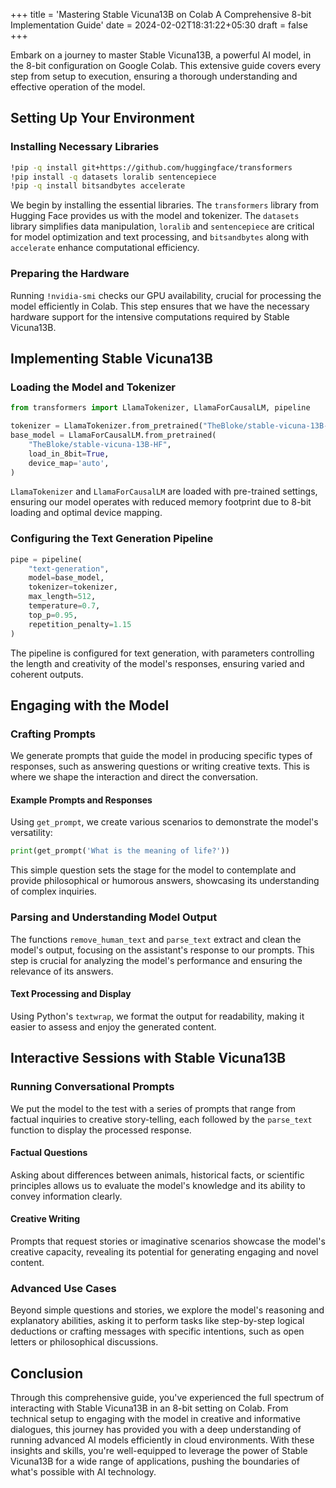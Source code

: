 +++
title = 'Mastering Stable Vicuna13B on Colab A Comprehensive 8-bit Implementation Guide'
date = 2024-02-02T18:31:22+05:30
draft = false
+++



Embark on a journey to master Stable Vicuna13B, a powerful AI model, in the 8-bit configuration on Google Colab. This extensive guide covers every step from setup to execution, ensuring a thorough understanding and effective operation of the model.

## Setting Up Your Environment

### Installing Necessary Libraries
```bash
!pip -q install git+https://github.com/huggingface/transformers
!pip install -q datasets loralib sentencepiece
!pip -q install bitsandbytes accelerate
```
We begin by installing the essential libraries. The `transformers` library from Hugging Face provides us with the model and tokenizer. The `datasets` library simplifies data manipulation, `loralib` and `sentencepiece` are critical for model optimization and text processing, and `bitsandbytes` along with `accelerate` enhance computational efficiency.

### Preparing the Hardware
Running `!nvidia-smi` checks our GPU availability, crucial for processing the model efficiently in Colab. This step ensures that we have the necessary hardware support for the intensive computations required by Stable Vicuna13B.

## Implementing Stable Vicuna13B

### Loading the Model and Tokenizer
```python
from transformers import LlamaTokenizer, LlamaForCausalLM, pipeline

tokenizer = LlamaTokenizer.from_pretrained("TheBloke/stable-vicuna-13B-HF")
base_model = LlamaForCausalLM.from_pretrained(
    "TheBloke/stable-vicuna-13B-HF",
    load_in_8bit=True,
    device_map='auto',
)
```
`LlamaTokenizer` and `LlamaForCausalLM` are loaded with pre-trained settings, ensuring our model operates with reduced memory footprint due to 8-bit loading and optimal device mapping.

### Configuring the Text Generation Pipeline
```python
pipe = pipeline(
    "text-generation",
    model=base_model,
    tokenizer=tokenizer,
    max_length=512,
    temperature=0.7,
    top_p=0.95,
    repetition_penalty=1.15
)
```
The pipeline is configured for text generation, with parameters controlling the length and creativity of the model's responses, ensuring varied and coherent outputs.

## Engaging with the Model

### Crafting Prompts
We generate prompts that guide the model in producing specific types of responses, such as answering questions or writing creative texts. This is where we shape the interaction and direct the conversation.

#### Example Prompts and Responses
Using `get_prompt`, we create various scenarios to demonstrate the model's versatility:

```python
print(get_prompt('What is the meaning of life?'))
```

This simple question sets the stage for the model to contemplate and provide philosophical or humorous answers, showcasing its understanding of complex inquiries.

### Parsing and Understanding Model Output
The functions `remove_human_text` and `parse_text` extract and clean the model's output, focusing on the assistant's response to our prompts. This step is crucial for analyzing the model's performance and ensuring the relevance of its answers.

#### Text Processing and Display
Using Python's `textwrap`, we format the output for readability, making it easier to assess and enjoy the generated content.

## Interactive Sessions with Stable Vicuna13B

### Running Conversational Prompts
We put the model to the test with a series of prompts that range from factual inquiries to creative story-telling, each followed by the `parse_text` function to display the processed response.

#### Factual Questions
Asking about differences between animals, historical facts, or scientific principles allows us to evaluate the model's knowledge and its ability to convey information clearly.

#### Creative Writing
Prompts that request stories or imaginative scenarios showcase the model's creative capacity, revealing its potential for generating engaging and novel content.

### Advanced Use Cases
Beyond simple questions and stories, we explore the model's reasoning and explanatory abilities, asking it to perform tasks like step-by-step logical deductions or crafting messages with specific intentions, such as open letters or philosophical discussions.

## Conclusion
Through this comprehensive guide, you've experienced the full spectrum of interacting with Stable Vicuna13B in an 8-bit setting on Colab. From technical setup to engaging with the model in creative and informative dialogues, this journey has provided you with a deep understanding of running advanced AI models efficiently in cloud environments. With these insights and skills, you're well-equipped to leverage the power of Stable Vicuna13B for a wide range of applications, pushing the boundaries of what's possible with AI technology.
